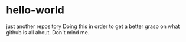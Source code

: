 # hello-world
just another repository
Doing this in order to get a better grasp on what github is all about. Don´t mind me.
